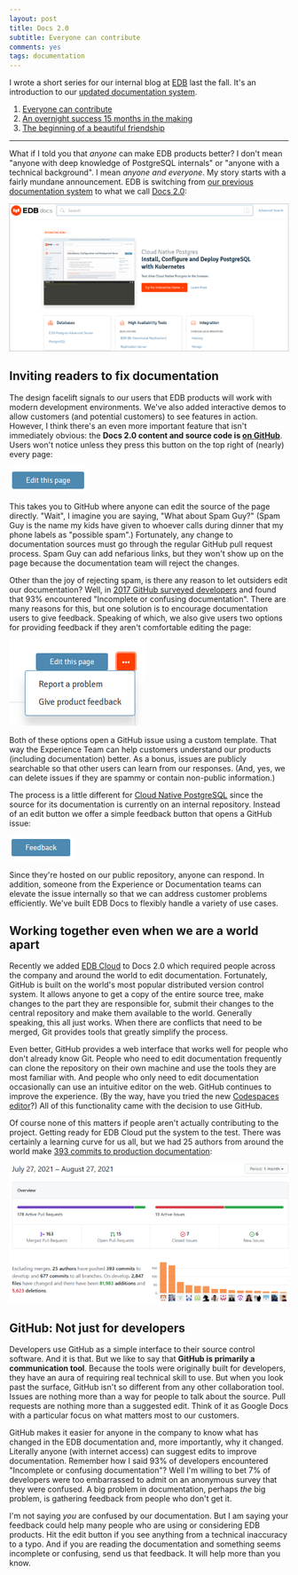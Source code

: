 ```yaml
---
layout: post
title: Docs 2.0
subtitle: Everyone can contribute
comments: yes
tags: documentation
---
```


I wrote a short series for our internal blog at
[EDB](https://www.enterprisedb.com/company/about) last the fall. It's
an introduction to our [updated documentation
system](https://www.enterprisedb.com/docs/). 

1. [Everyone can contribute](/2022/04/04/docs2_contribution.html)
2. [An overnight success 15 months in the making](/2022/04/05/docs2_success.html)
3. [The beginning of a beautiful friendship](/2022/04/06/docs2_edb_cloud.html)

---

What if I told you that _anyone_ can make EDB products better? I don't
mean "anyone with deep knowledge of PostgreSQL internals" or "anyone
with a technical background". I mean _anyone and everyone_. My story
starts with a fairly mundane announcement. EDB is switching from [our
previous documentation
system](https://web.archive.org/web/20210228033358/https://www.enterprisedb.com/edb-docs)
to what we call [Docs 2.0](https://www.enterprisedb.com/docs/):

[![EDB Docs 2.0 homepage](/images/docs2_homepage.png)](https://www.enterprisedb.com/docs/)

## Inviting readers to fix documentation

The design facelift signals to our users that EDB products will work
with modern development environments. We've also added interactive
demos to allow customers (and potential customers) to see features in
action. However, I think there's an even more important feature that
isn't immediately obvious: the **Docs 2.0 content and source code is
[on GitHub](https://github.com/EnterpriseDB/docs)**. Users won't
notice unless they press this button on the top right of (nearly)
every page:

!["Edit this page"  button](/images/docs2_edit_button.png)

This takes you to GitHub where anyone can edit the source of the page
directly. "Wait", I imagine you are saying, "What about Spam Guy?"
(Spam Guy is the name my kids have given to whoever calls during
dinner that my phone labels as "possible spam".) Fortunately, any
change to documentation sources must go through the regular GitHub
pull request process. Spam Guy can add nefarious links, but they won't
show up on the page because the documentation team will reject the
changes.

Other than the joy of rejecting spam, is there any reason to let
outsiders edit our documentation? Well, in [2017 GitHub surveyed
developers](https://opensourcesurvey.org/2017/#insights) and found
that 93% encountered "Incomplete or confusing documentation". There
are many reasons for this, but one solution is to encourage
documentation users to give feedback. Speaking of which, we also give
users two options for providing feedback if they aren't comfortable
editing the page:

!["Report a problem" and "Give product feedback" menu](/images/docs2_report.png)

Both of these options open a GitHub issue using a custom
template. That way the Experience Team can help customers understand
our products (including documentation) better.  As a bonus, issues are
publicly searchable so that other users can learn from our
responses. (And, yes, we can delete issues if they are spammy or
contain non-public information.)

The process is a little different for [Cloud Native
PostgreSQL](https://www.enterprisedb.com/docs/kubernetes/cloud_native_postgresql/)
since the source for its documentation is currently on an internal
repository. Instead of an edit button we offer a simple feedback
button that opens a GitHub issue:

!["Feedback" button](/images/docs2_feedback.png)

Since they're hosted on our public repository, anyone can respond. In
addition, someone from the Experience or Documentation teams can
elevate the issue internally so that we can address customer problems
efficiently. We've built EDB Docs to flexibly handle a variety of use
cases.

## Working together even when we are a world apart

Recently we added [EDB
Cloud](https://www.enterprisedb.com/docs/edbcloud/latest/) to Docs 2.0
which required people across the company and around the world to edit
documentation. Fortunately, GitHub is built on the world's most
popular distributed version control system. It allows anyone to get a
copy of the entire source tree, make changes to the part they are
responsible for, submit their changes to the central repository and
make them available to the world. Generally speaking, this all just
works. When there are conflicts that need to be merged, Git provides
tools that greatly simplify the process.

Even better, GitHub provides a web interface that works well for
people who don't already know Git. People who need to edit
documentation frequently can clone the repository on their own machine
and use the tools they are most familiar with. And people who only
need to edit documentation occasionally can use an intuitive editor on
the web. GitHub continues to improve the experience. (By the way, have
you tried the new [Codespaces
editor](https://docs.github.com/en/codespaces/developing-in-codespaces/web-based-editor)?)
All of this functionality came with the decision to use GitHub.

Of course none of this matters if people aren't actually contributing
to the project. Getting ready for EDB Cloud put the system to the
test. There was certainly a learning curve for us all, but we had 25
authors from around the world make [393 commits to production
documentation](https://github.com/EnterpriseDB/docs/pulse/monthly):


![Docs repository activity report](/images/docs2_activity.png)

## GitHub: Not just for developers

Developers use GitHub as a simple interface to their source control
software. And it is that. But we like to say that **GitHub is
primarily a communication tool**. Because the tools were originally
built for developers, they have an aura of requiring real technical
skill to use. But when you look past the surface, GitHub isn't so
different from any other collaboration tool. Issues are nothing more
than a way for people to talk about the source. Pull requests are
nothing more than a suggested edit. Think of it as Google Docs with a
particular focus on what matters most to our customers.

GitHub makes it easier for anyone in the company to know what has
changed in the EDB documentation and, more importantly, why it
changed. Literally anyone (with internet access) can suggest edits to
improve documentation. Remember how I said 93% of developers
encountered "Incomplete or confusing documentation"? Well I'm willing
to bet 7% of developers were too embarrassed to admit on an anonymous
survey that they were confused. A big problem in documentation,
perhaps _the_ big problem, is gathering feedback from people who don't
get it.

I'm not saying _you_ are confused by our documentation. But I am
saying your feedback could help many people who are using or
considering EDB products. Hit the edit button if you see anything from
a technical inaccuracy to a typo. And if you are reading the
documentation and something seems incomplete or confusing, send us
that feedback. It will help more than you know.
